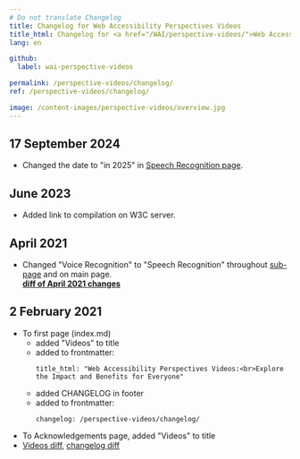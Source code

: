 ```yaml
---
# Do not translate Changelog
title: Changelog for Web Accessibility Perspectives Videos
title_html: Changelog for <a href="/WAI/perspective-videos/">Web Accessibility Perspectives Videos</a>
lang: en

github:
  label: wai-perspective-videos

permalink: /perspective-videos/changelog/
ref: /perspective-videos/changelog/

image: /content-images/perspective-videos/overview.jpg
---
```


## 17 September 2024

* Changed the date to "in 2025" in [Speech Recognition page](/perspective-videos/voice/).

## June 2023

* Added link to compilation on W3C server.

## April 2021

* Changed "Voice Recognition" to "Speech Recognition" throughout [sub-page](https://www.w3.org/WAI/perspective-videos/voice/) and on main page.<br>**[diff of April 2021 changes](https://github.com/w3c/wai-perspective-videos/pull/41/files)**

## 2 February 2021

* To first page (index.md)
  * added "Videos" to title
  * added to frontmatter:
      ```
      title_html: "Web Accessibility Perspectives Videos:<br>Explore the Impact and Benefits for Everyone"
      ```
  * added CHANGELOG in footer
  * added to frontmatter:
      ```
      changelog: /perspective-videos/changelog/
      ```  
* To Acknowledgements page, added "Videos" to title
* [Videos diff](https://github.com/w3c/wai-perspective-videos/pull/39/files), [changelog diff](https://github.com/w3c/wai-perspective-videos/pull/40/files)
